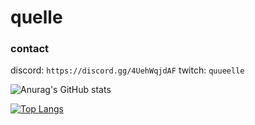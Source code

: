 # quelle

### contact

discord: `https://discord.gg/4UehWqjdAF`
twitch: `quueelle`


![Anurag's GitHub stats](https://github-readme-stats.vercel.app/api?username=quellee&show_icons=true)

[![Top Langs](https://github-readme-stats.vercel.app/api/top-langs/?username=quellee&layout=compact)](https://github.com/anuraghazra/github-readme-stats)
